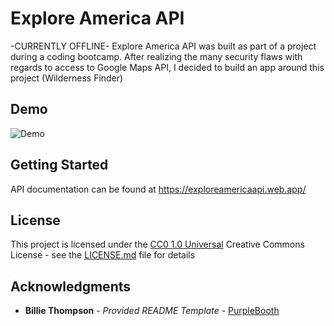 # Explore America API

-CURRENTLY OFFLINE-
Explore America API was built as part of a project during a coding bootcamp. After realizing the many security flaws with regards to access 
to Google Maps API, I decided to build an app around this project (Wilderness Finder)

## Demo

![Demo](https://github.com/bhunter87/ProjectPage/src/img/explore.gif)

## Getting Started

API documentation can be found at https://exploreamericaapi.web.app/

  
## License

This project is licensed under the [CC0 1.0 Universal](LICENSE.md)
Creative Commons License - see the [LICENSE.md](LICENSE.md) file for
details

## Acknowledgments

  - **Billie Thompson** - *Provided README Template* -
    [PurpleBooth](https://github.com/PurpleBooth)

